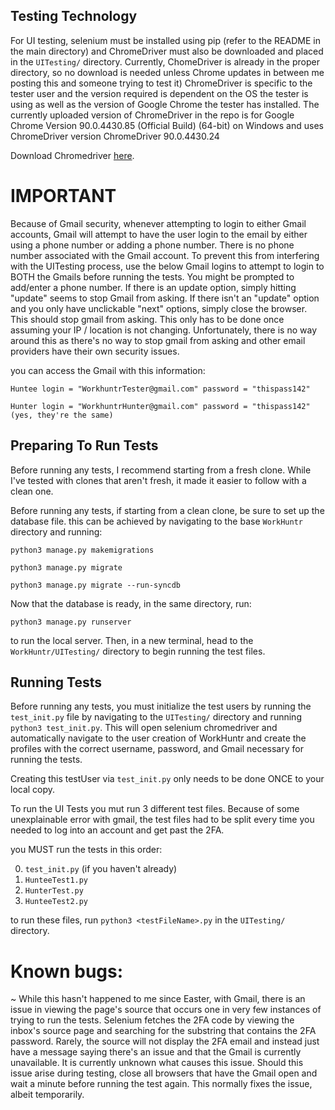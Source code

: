 
## Testing Technology

For UI testing, selenium must be installed using pip (refer to the README in the main directory) and ChromeDriver must also be downloaded and placed in the `UITesting/` directory. Currently, ChomeDriver is already in the proper directory, so no download is needed unless Chrome updates in between me posting this and someone trying to test it) ChromeDriver is specific to the tester user and the version required is dependent on the OS the tester is using as well as the version of Google Chrome the tester has installed. The currently uploaded version of ChromeDriver in the repo is for Google Chrome Version 90.0.4430.85 (Official Build) (64-bit) on Windows and uses ChromeDriver version ChromeDriver 90.0.4430.24

Download Chromedriver [here](https://sites.google.com/a/chromium.org/chromedriver/home).

# IMPORTANT

Because of Gmail security, whenever attempting to login to either Gmail accounts, Gmail will attempt to have the user login to the email by either using a phone number or adding a phone number. There is no phone number associated with the Gmail account. To prevent this from interfering with the UITesting process, use the below Gmail logins to attempt to login to BOTH the Gmails before running the tests. You might be prompted to add/enter a phone number. If there is an update option, simply hitting "update" seems to stop Gmail from asking. If there isn't an "update" option and you only have unclickable "next" options, simply close the browser. This should stop gmail from asking. This only has to be done once assuming your IP / location is not changing. Unfortunately, there is no way around this as there's no way to stop gmail from asking and other email providers have their own security issues.

you can access the Gmail with this information:

`Huntee login = "WorkhuntrTester@gmail.com"
password = "thispass142"`

`Hunter login = "WorkhuntrHunter@gmail.com"
password = "thispass142" (yes, they're the same)`

## Preparing To Run Tests
Before running any tests, I recommend starting from a fresh clone. While I've tested with clones that aren't fresh, it made it easier to follow with a clean one.

Before running any tests, if starting from a clean clone, be sure to set up the database file. this can be achieved by navigating to the base `WorkHuntr` directory and running:

`python3 manage.py makemigrations`

`python3 manage.py migrate`

`python3 manage.py migrate --run-syncdb`

Now that the database is ready, in the same directory, run:

`python3 manage.py runserver`

to run the local server. Then, in a new terminal, head to the `WorkHuntr/UITesting/` directory to begin running the test files.

## Running Tests

Before running any tests, you must initialize the test users by running the `test_init.py` file by navigating to the `UITesting/` directory and running `python3 test_init.py`. This will open selenium chromedriver and automatically navigate to the user creation of WorkHuntr and create the profiles with the correct username, password, and Gmail necessary for running the tests.

Creating this testUser via `test_init.py` only needs to be done ONCE to your local copy.

To run the UI Tests you mut run 3 different test files. Because of some unexplainable error with gmail, the test files had to be split every time you needed to log into an account and get past the 2FA.

you MUST run the tests in this order:

0) `test_init.py` (if you haven't already)
1) `HunteeTest1.py`
2) `HunterTest.py`
3) `HunteeTest2.py`

to run these files, run `python3 <testFileName>.py` in the `UITesting/` directory. 


# Known bugs:

~ While this hasn't happened to me since Easter, with Gmail, there is an issue in viewing the page's source that occurs one in very few instances of trying to run the tests. Selenium fetches the 2FA code by viewing the inbox's source page and searching for the substring that contains the 2FA password. Rarely, the source will not display the 2FA email and instead just have a message saying there's an issue and that the Gmail is currently unavailable. It is currently unknown what causes this issue. Should this issue arise during testing, close all browsers that have the Gmail open and wait a minute before running the test again. This normally fixes the issue, albeit temporarily.
